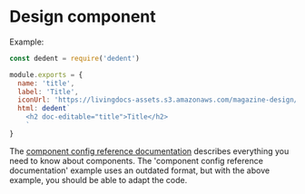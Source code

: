 # Design component

Example:

```javascript
const dedent = require('dedent')

module.exports = {
  name: 'title',
  label: 'Title',
  iconUrl: 'https://livingdocs-assets.s3.amazonaws.com/magazine-design/assets/images/icons-components/icon_header_simple.svg',
  html: dedent`
    <h2 doc-editable="title">Title</h2>
    `
}
```

The [component config reference documentation](https://github.com/livingdocsIO/livingdocs/tree/bc45ad164d41aa10cdb72c2e832e4e0b334c9a7b/reference-docs/common-designs/component_config.md) describes everything you need to know about components. The 'component config reference documentation' example uses an outdated format, but with the above example, you should be able to adapt the code.


